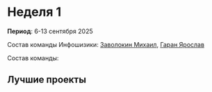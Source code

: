 # Неделя 1
**Период**: 6-13 сентября 2025  

Состав команды Инфошизики: [Заволокин Михаил](https://github.com/Sunder32), [Гаран Ярослав](https://github.com/участник2)  

Состав команды: 

## Лучшие проекты
